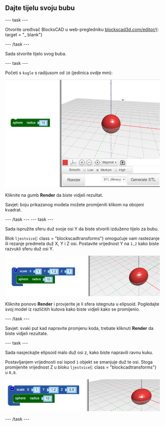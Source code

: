 ## Dajte tijelu svoju bubu

--- task ---

Otvorite uređivač BlocksCAD u web-pregledniku [blockscad3d.com/editor/](https://www.blockscad3d.com/editor/){: target = "_ blank"}

--- /task ---

Sada stvorite tijelo svog buba.

--- task ---

Početi s `kugle` s radijusom od `10` (jedinica ovdje mm):

![screenshot](images/bug-body-sphere.png)

Kliknite na gumb **Render** da biste vidjeli rezultat.

Savjet: boju prikazanog modela možete promijeniti klikom na obojeni kvadrat.

--- /task --- --- task ---

Sada ispružite sferu duž svoje osi Y da biste stvorili izduženo tijelo za bubu.

Blok `ljestvice`{: class = "blockscadtransforms"} omogućuje vam rastezanje ili rezanje predmeta duž X, Y i Z osi. Postavite vrijednost Y na `1,2` kako biste razvukli sferu duž osi Y.

![screenshot](images/bug-body-y.png)

Kliknite ponovo **Render** i provjerite je li sfera istegnuta u elipsoid. Pogledajte svoj model iz različitih kutova kako biste vidjeli kako se promijenio.

--- /task ---

Savjet: svaki put kad napravite promjenu koda, trebate kliknuti **Render** da biste vidjeli rezultate.

--- task ---

Sada nasjeckajte elipsoid malo duž osi z, kako biste napravili ravnu kuku.

Postavljanjem vrijednosti osi ispod `1` objekt se smanjuje duž te osi. Stoga promijenite vrijednost Z u bloku `ljestvice`{: class = "blockcadtransforms"} u `0,8`.

![screenshot](images/bug-body-z.png)

--- /task ---




